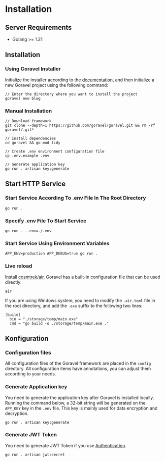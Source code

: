 # Installation

## Server Requirements

- Golang >= 1.21

## Installation

### Using Goravel Installer

Initialize the installer according to the [documentation](https://github.com/goravel/installer), and then initialize a
new Goravel project using the following command:

```shell
// Enter the directory where you want to install the project
goravel new blog
```

### Manual Installation

```shell
// Download framework
git clone --depth=1 https://github.com/goravel/goravel.git && rm -rf goravel/.git*

// Install dependencies
cd goravel && go mod tidy

// Create .env environment configuration file
cp .env.example .env

// Generate application key
go run . artisan key:generate
```

## Start HTTP Service

### Start Service According To .env File In The Root Directory

```shell
go run .
```

### Specify .env File To Start Service

```shell
go run . --env=./.env
```

### Start Service Using Environment Variables

```shell
APP_ENV=production APP_DEBUG=true go run .
```

### Live reload

Install [cosmtrek/air](https://github.com/cosmtrek/air), Goravel has a built-in configuration file that can be used
directly:

```
air
```

If you are using Windows system, you need to modify the `.air.toml` file in the root directory, and add the `.exe`
suffix to the following two lines:

```shell
[build]
  bin = "./storage/temp/main.exe"
  cmd = "go build -o ./storage/temp/main.exe ."
```

## Konfiguration

### Configuration files

All configuration files of the Goravel framework are placed in the `config` directory. All configuration items have
annotations, you can adjust them according to your needs.

### Generate Application key

You need to generate the application key after Goravel is installed locally. Running the command below, a 32-bit string
will be generated on the `APP_KEY` key in the `.env` file. This key is mainly used for data encryption and decryption.

```shell
go run . artisan key:generate
```

### Generate JWT Token

You need to generate JWT Token if you use [Authentication](../security/authentication).

```shell
go run . artisan jwt:secret
```

